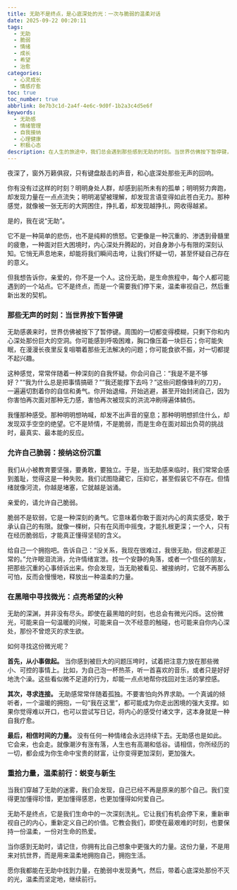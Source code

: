 ```yaml
---
title: 无助不是终点，是心底深处的光：一次与脆弱的温柔对话
date: 2025-09-22 00:20:11
tags:
  - 无助
  - 脆弱
  - 情绪
  - 成长
  - 希望
  - 治愈
categories:
  - 心灵成长
  - 情感疗愈
toc: true
toc_number: true
abbrlink: 8e7b3c1d-2a4f-4e6c-9d0f-1b2a3c4d5e6f
keywords:
  - 无助感
  - 情绪管理
  - 自我接纳
  - 心理健康
  - 积极心态
description: 在人生的旅途中，我们总会遇到那些感到无助的时刻。当世界仿佛按下暂停键，当内心被沉重与迷茫笼罩，我们该如何面对这份脆弱？这篇文章将与你一同，温柔地探索无助的深层含义，学会接纳它，并在黑暗中寻找属于自己的微光，最终重拾力量，带着爱与希望，勇敢地前行。
---
```


夜深了，窗外万籁俱寂，只有键盘敲击的声音，和心底深处那些无声的回响。

你有没有过这样的时刻？明明身处人群，却感到前所未有的孤单；明明努力奔跑，却发现力量在一点点流失；明明渴望被理解，却发现言语变得如此苍白无力。那种感觉，就像被一张无形的大网困住，挣扎着，却发现越挣扎，网收得越紧。

是的，我在说“无助”。

它不是一种简单的悲伤，也不是纯粹的愤怒。它更像是一种沉重的、渗透到骨髓里的疲惫，一种面对巨大困境时，内心深处升腾起的，对自身渺小与有限的深刻认知。它悄无声息地来，却能将我们瞬间击垮，让我们怀疑一切，甚至怀疑自己存在的意义。

但我想告诉你，亲爱的，你不是一个人。这份无助，是生命旅程中，每个人都可能遇到的一个站点。它不是终点，而是一个需要我们停下来，温柔审视自己，然后重新出发的契机。

### 那些无声的时刻：当世界按下暂停键

无助感袭来时，世界仿佛被按下了暂停键。周围的一切都变得模糊，只剩下你和内心深处那份巨大的空洞。你可能感到呼吸困难，胸口像压着一块巨石；你可能失眠，在漫漫长夜里反复咀嚼着那些无法解决的问题；你可能食欲不振，对一切都提不起兴趣。

这种感觉，常常伴随着一种深刻的自我怀疑。你会问自己：“我是不是不够好？”“我为什么总是把事情搞砸？”“我还能撑下去吗？”这些问题像锋利的刀刃，一遍遍切割着你的自信和勇气。你开始退缩，开始逃避，甚至开始封闭自己，因为你害怕再次面对那种无力感，害怕再次被现实的洪流冲刷得遍体鳞伤。

我懂那种感受。那种明明想呐喊，却发不出声音的窒息；那种明明想抓住什么，却发现双手空空的绝望。它不是矫情，不是脆弱，而是生命在面对超出负荷的挑战时，最真实、最本能的反应。

### 允许自己脆弱：接纳这份沉重

我们从小被教育要坚强，要勇敢，要独立。于是，当无助感来临时，我们常常会感到羞耻，觉得这是一种失败。我们试图隐藏它，压抑它，甚至假装它不存在。但情绪就像河流，你越是堵塞，它就越是汹涌。

亲爱的，请允许自己脆弱。

脆弱不是软弱，它是一种深刻的勇气。它意味着你敢于面对内心的真实感受，敢于承认自己的有限。就像一棵树，只有在风雨中摇曳，才能扎根更深；一个人，只有在经历脆弱后，才能真正懂得坚韧的含义。

给自己一个拥抱吧。告诉自己：“没关系，我现在很难过，我很无助，但这都是正常的。”允许眼泪流淌，允许情绪宣泄。找一个安静的角落，或者一个信任的朋友，把那些沉重的心事倾诉出来。你会发现，当无助被看见、被接纳时，它就不再那么可怕，反而会慢慢地，释放出一种温柔的力量。

### 在黑暗中寻找微光：点亮希望的火种

无助的深渊，并非没有尽头。即使在最黑暗的时刻，也总会有微光闪烁。这份微光，可能来自一句温暖的问候，可能来自一次不经意的触碰，也可能来自你内心深处，那份不曾熄灭的求生欲。

如何寻找这份微光呢？

**首先，从小事做起。** 当你感到被巨大的问题压垮时，试着把注意力放在那些微小、可控的事情上。比如，为自己泡一杯热茶，听一首喜欢的音乐，或者只是好好地洗个澡。这些看似微不足道的行为，却能一点点地帮你找回对生活的掌控感。

**其次，寻求连接。** 无助感常常伴随着孤独。不要害怕向外界求助。一个真诚的倾听者，一个温暖的拥抱，一句“我在这里”，都可能成为你走出困境的强大支撑。如果你觉得难以开口，也可以尝试写日记，将内心的感受付诸文字，这本身就是一种自我疗愈。

**最后，相信时间的力量。** 没有任何一种情绪会永远持续下去。无助感也是如此。它会来，也会走。就像潮汐有涨有落，人生也有高潮和低谷。请相信，你所经历的一切，都会成为你生命中宝贵的财富，让你变得更加深刻，更加强大。

### 重拾力量，温柔前行：蜕变与新生

当我们穿越了无助的迷雾，我们会发现，自己已经不再是原来的那个自己。我们变得更加懂得珍惜，更加懂得感恩，也更加懂得如何爱自己。

无助不是终点，它是我们生命中的一次深刻洗礼。它让我们有机会停下来，重新审视自己的内心，重新定义自己的价值。它教会我们，即使在最艰难的时刻，也要保持一份温柔，一份对生命的热爱。

当你感到无助时，请记住，你拥有比自己想象中更强大的力量。这份力量，不是用来对抗世界，而是用来温柔地拥抱自己，拥抱生活。

愿你我都能在无助中找到力量，在脆弱中发现勇气，然后，带着心底深处那份不灭的光，温柔而坚定地，继续前行。